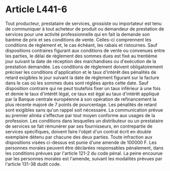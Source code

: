 # Article L441-6

Tout producteur, prestataire de services, grossiste ou importateur est tenu de communiquer à tout acheteur de produit ou demandeur de prestation de services pour une activité professionnelle qui en fait la demande son barème de prix et ses conditions de vente. Celles-ci comprennent les conditions de règlement et, le cas échéant, les rabais et ristournes.   Sauf dispositions contraires figurant aux conditions de vente ou convenues entre les parties, le délai de règlement des sommes dues est fixé au trentième jour suivant la date de réception des marchandises ou d'exécution de la prestation demandée.   Les conditions de règlement doivent obligatoirement préciser les conditions d'application et le taux d'intérêt des pénalités de retard exigibles le jour suivant la date de règlement figurant sur la facture dans le cas où les sommes dues sont réglées après cette date. Sauf disposition contraire qui ne peut toutefois fixer un taux inférieur à une fois et demie le taux d'intérêt légal, ce taux est égal au taux d'intérêt appliqué par la Banque centrale européenne à son opération de refinancement la plus récente majoré de 7 points de pourcentage. Les pénalités de retard sont exigibles sans qu'un rappel soit nécessaire.   La communication prévue au premier alinéa s'effectue par tout moyen conforme aux usages de la profession.   Les conditions dans lesquelles un distributeur ou un prestataire de services se fait rémunérer par ses fournisseurs, en contrepartie de services spécifiques, doivent faire l'objet d'un contrat écrit en double exemplaire détenu par chacune des deux parties.   Toute infraction aux dispositions visées ci-dessus est punie d'une amende de 100000 F.   Les personnes morales peuvent être déclarées responsables pénalement, dans les conditions prévues par l'article 121-2 du code pénal.   La peine encourue par les personnes morales est l'amende, suivant les modalités prévues par l'article 131-38 dudit code.